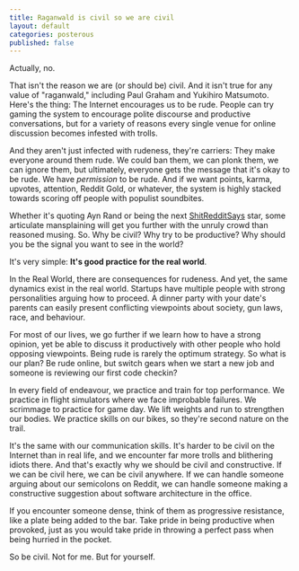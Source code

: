```yaml
---
title: Raganwald is civil so we are civil
layout: default
categories: posterous
published: false
---
```


Actually, no.

That isn't the reason we are (or should be) civil. And it isn't true for any value of "raganwald," including Paul Graham and Yukihiro Matsumoto. Here's the thing: The Internet encourages us to be rude. People can try gaming the system to encourage polite discourse and productive conversations, but for a variety of reasons every single venue for online discussion becomes infested with trolls.

And they aren't just infected with rudeness, they're carriers: They make everyone around them rude. We could ban them, we can plonk them, we can ignore them, but ultimately, everyone gets the message that it's okay to be rude. We have _permission_ to be rude. And if we want points, karma, upvotes, attention, Reddit Gold, or whatever, the system is highly stacked towards scoring off people with populist soundbites.

Whether it's quoting Ayn Rand or being the next [ShitRedditSays](http://www.reddit.com/r/ShitRedditSays/) star, some articulate mansplaining will get you further with the unruly crowd than reasoned musing. So. Why be civil? Why try to be productive? Why should you be the signal you want to see in the world?

It's very simple: **It's good practice for the real world**.

In the Real World, there are consequences for rudeness. And yet, the same dynamics exist in the real world. Startups have multiple people with strong personalities arguing how to proceed. A dinner party with your date's parents can easily present conflicting viewpoints about society, gun laws, race, and behaviour.

For most of our lives, we go further if we learn how to have a strong opinion, yet be able to discuss it productively with other people who hold opposing viewpoints. Being rude is rarely the optimum strategy. So what is our plan? Be rude online, but switch gears when we start a new job and someone is reviewing our first code checkin?

In every field of endeavour, we practice and train for top performance. We practice in flight simulators where we face improbable failures. We scrimmage to practice for game day. We lift weights and run to strengthen our bodies. We practice skills on our bikes, so they're second nature on the trail.

It's the same with our communication skills. It's harder to be civil on the Internet than in real life, and we encounter far more trolls and blithering idiots there. And that's exactly why we should be civil and constructive. If we can be civil here, we can be civil anywhere. If we can handle someone arguing about our semicolons on Reddit, we can handle someone making a constructive suggestion about software architecture in the office.

If you encounter someone dense, think of them as progressive resistance, like a plate being added to the bar. Take pride in being productive when provoked, just as you would take pride in throwing a perfect pass when being hurried in the pocket.

So be civil. Not for me. But for yourself.
